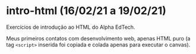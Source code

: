 # intro-html (16/02/21 a 19/02/21)
Exercícios de introdução ao HTML do Alpha EdTech.

Meus primeiros contatos com desenvolvimento web, apenas HTML puro (a tag `<script>` inserida foi copiada e colada apenas para executar o canvas).
